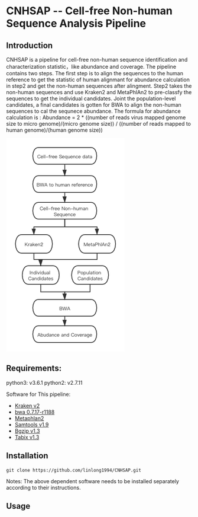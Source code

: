 # CNHSAP -- Cell-free Non-human Sequence Analysis Pipeline

## Introduction
CNHSAP is a pipeline for cell-free non-human sequence identification and characterization statistic，like abundance and coverage. The pipeline contains two steps. The first step is to align the sequences to the human reference to get the statistic of human alignmant for abundance calculation in step2 and get the non-human sequences after alingment. Step2 takes the non-human sequences and use Kraken2 and MetaPhlAn2 to pre-classfy the sequences to get the individual candidates. Joint the population-level candidates, a final candidates is gotten for BWA to align the non-human sequences to cal the sequnece abundance. The formula for abundance calculation is :
           Abundance = 2 * ((number of reads virus mapped genome size to micro genome)/(micro genome size)) / ((number of reads mapped to human genome)/(human genome size))
           
![Image](https://github.com/linlong1994/CNHSAP/blob/master/pipeline.png)


## Requirements:

python3: v3.6.1
python2: v2.7.11 
  
Software for This pipeline:
* [Kraken v2](https://ccb.jhu.edu/software/kraken2/index.shtml)
* [bwa 0.7.17-r1188](https://github.com/lh3/bwa)
* [Metaphlan2](https://github.com/biobakery/metaphlan)
* [Samtools v1.9](http://samtools.sourceforge.net/)
* [Bgzip v1.3](http://www.htslib.org/doc/bgzip.html)
* [Tabix v1.3](http://www.htslib.org/doc/tabix.html)


## Installation
```
git clone https://github.com/linlong1994/CNHSAP.git
```
Notes: The above dependent software needs to be installed separately according to their instructions.

## Usage
